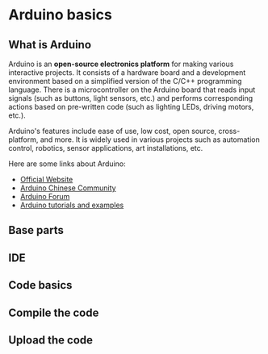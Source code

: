 # Arduino basics

## What is Arduino

Arduino is an **open-source electronics platform** for making various interactive projects. It consists of a hardware board and a development environment based on a simplified version of the C/C++ programming language. There is a microcontroller on the Arduino board that reads input signals (such as buttons, light sensors, etc.) and performs corresponding actions based on pre-written code (such as lighting LEDs, driving motors, etc.).

Arduino's features include ease of use, low cost, open source, cross-platform, and more. It is widely used in various projects such as automation control, robotics, sensor applications, art installations, etc.

Here are some links about Arduino:

* [Official Website](https://www.arduino.cc/)
* [Arduino Chinese Community](https://www.arduino.cn/)
* [Arduino Forum](https://forum.arduino.cc/)
* [Arduino tutorials and examples](https://www.arduino.cc/en/Tutorial/HomePage)

## Base parts

## IDE

## Code basics

## Compile the code

## Upload the code